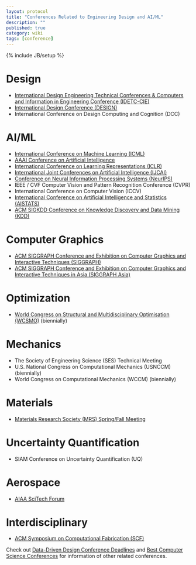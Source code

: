 ```yaml
---
layout: protocol
title: "Conferences Related to Engineering Design and AI/ML"
description: ""
published: true
category: wiki
tags: [conference]
---
```

{% include JB/setup %}

# Design
* [International Design Engineering Technical Conferences & Computers and Information in Engineering Conference (IDETC-CIE)](https://event.asme.org/IDETC-CIE)
* [International Design Conference (DESIGN)](https://www.designconference.org/)
* International Conference on Design Computing and Cognition (DCC)

# AI/ML
* [International Conference on Machine Learning (ICML)](https://icml.cc/)
* [AAAI Conference on Artificial Intelligence](https://aaai.org/aaai-conference/)
* [International Conference on Learning Representations (ICLR)](https://iclr.cc/)
* [International Joint Conferences on Artificial Intelligence (IJCAI)](ijcai.org)
* [Conference on Neural Information Processing Systems (NeurIPS)](https://nips.cc/)
* IEEE / CVF Computer Vision and Pattern Recognition Conference (CVPR)
* International Conference on Computer Vision (ICCV)
* [International Conference on Artificial Intelligence and Statistics (AISTATS)](https://aistats.org/)
* [ACM SIGKDD Conference on Knowledge Discovery and Data Mining (KDD)](https://kdd.org/conferences)

# Computer Graphics
* [ACM SIGGRAPH Conference and Exhibition on Computer Graphics and Interactive Techniques (SIGGRAPH)](https://www.siggraph.org/)
* [ACM SIGGRAPH Conference and Exhibition on Computer Graphics and Interactive Techniques in Asia (SIGGRAPH Asia)](https://www.siggraph.org/)

# Optimization
* [World Congress on Structural and Multidisciplinary Optimisation (WCSMO)](https://www.issmo.net/calendar/wcsmo-worldcongressofstructuralandmultidisciplinaryoptimization/) (biennially)

# Mechanics
* The Society of Engineering Science (SES) Technical Meeting
* U.S. National Congress on Computational Mechanics (USNCCM) (biennially)
* World Congress on Computational Mechanics (WCCM) (biennially)

# Materials
* [Materials Research Society (MRS) Spring/Fall Meeting](https://www.mrs.org/meetings-events/)

# Uncertainty Quantification
* SIAM Conference on Uncertainty Quantification (UQ)

# Aerospace
* [AIAA SciTech Forum](https://www.aiaa.org/SciTech)

# Interdisciplinary
* [ACM Symposium on Computational Fabrication (SCF)](https://scf.acm.org/)

Check out [Data-Driven Design Conference Deadlines](https://ideal.umd.edu/d3-deadlines/?sub=ML,ED,RO,IN,SC,CG) and [Best Computer Science Conferences](https://research.com/conference-rankings/computer-science) for information of other related conferences.
